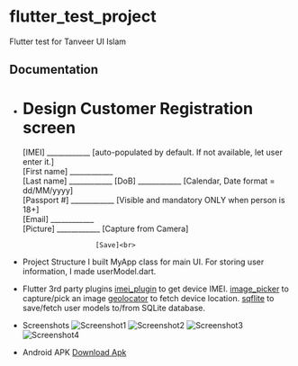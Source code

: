 # flutter_test_project

Flutter test for Tanveer UI Islam

## Documentation

- Design
    Customer Registration screen
    ============================
    [IMEI]		 ____________ [auto-populated by default. If not available, let user enter it.]<br>
    [First name] ____________<br>
    [Last name]  ____________
    [DoB]        ____________ [Calendar, Date format = dd/MM/yyyy]<br>
    [Passport #] ____________ [Visible and mandatory ONLY when person is 18+]<br>
    [Email]      ____________<br>
    [Picture]    ____________ [Capture from Camera]<br>

                        [Save]<br>
- Project Structure
    I built MyApp class for main UI.
    For storing user information, I made userModel.dart.
- Flutter 3rd party plugins
    [imei_plugin](https://pub.dev/packages/imei_plugin) to get device IMEI.
    [image_picker](https://pub.dev/packages/image_picker) to capture/pick an image
    [geolocator](https://pub.dev/packages/geolocator) to fetch device location.
    [sqflite](https://pub.dev/packages/sqflite) to save/fetch user models to/from SQLite database.
- Screenshots
    ![Screenshot1](https://github.com/mobileguru007/flutter_test_project/blob/master/device-2021-03-18-135403.png) ![Screenshot2](https://github.com/mobileguru007/flutter_test_project/blob/master/device-2021-03-18-135432.png)
    ![Screenshot3](https://github.com/mobileguru007/flutter_test_project/blob/master/device-2021-03-18-140247.png) ![Screenshot4](https://github.com/mobileguru007/flutter_test_project/blob/master/device-2021-03-18-135845.png)
- Android APK
  <a id="raw-url" href="https://github.com/mobileguru007/flutter_test_project/blob/master/app-release.apk">Download Apk</a>
